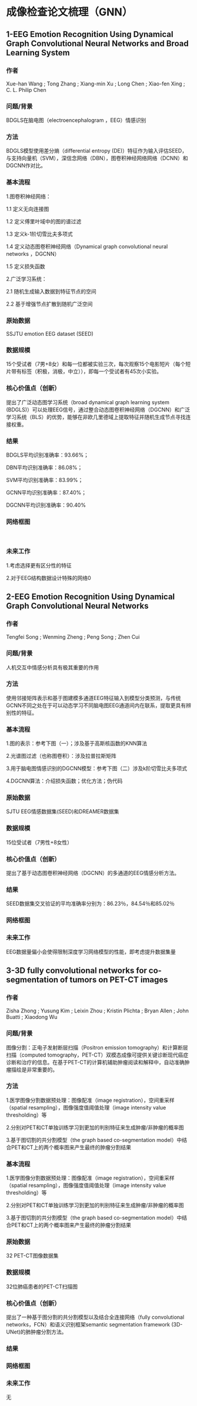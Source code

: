 # 成像检查论文梳理（GNN）

## 1-EEG Emotion Recognition Using Dynamical Graph Convolutional Neural Networks and Broad Learning System

### 作者

Xue-han Wang ; Tong Zhang ; Xiang-min Xu ; Long Chen ; Xiao-fen Xing ; C. L. Philip Chen

### 问题/背景

BDGLS在脑电图（electroencephalogram ，EEG）情感识别

### 方法

BDGLS模型使用差分熵（differential entropy (DE)）特征作为输入评估SEED，与支持向量机（SVM），深信念网络（DBN），图卷积神经网络网络（DCNN）和DGCNN作对比。

### 基本流程

1.图卷积神经网络：

1.1 定义无向连接图

1.2 定义傅里叶域中的图的谱过滤

1.3 定义k-1阶切雪比夫多项式

1.4 定义动态图卷积神经网络（Dynamical graph convolutional neural networks ，DGCNN）

1.5 定义损失函数

2.广泛学习系统：

2.1 随机生成输入数据到特征节点的空间

2.2 基于增强节点扩散到随机广泛空间

### 原始数据

SSJTU emotion EEG dataset (SEED)

### 数据规模

15个受试者（7男+8女）和每一位都被实验三次，每次观察15个电影短片（每个短片带有标签（积极，消极，中立）），即每一个受试者有45次小实验。

### 核心价值点（创新）

提出了广泛动态图学习系统（broad dynamical graph learning system (BDGLS)）可以处理EEG信号，通过整合动态图卷积神经网络（DGCNN）和广泛学习系统（BLS）的优势，能够在非欧几里德域上提取特征并随机生成节点寻找连接权重。

### 结果

BDGLS平均识别准确率：93.66%；

DBN平均识别准确率：86.08%；

SVM平均识别准确率：83.99%；

GCNN平均识别准确率：87.40%；

DGCNN平均识别准确率：90.40%

### 网络框图

​                                                  

### 未来工作

1.考虑选择更有区分性的特征

2.对于EEG结构数据设计特殊的网络0



## 2-EEG Emotion Recognition Using Dynamical Graph Convolutional Neural Networks

### 作者

Tengfei Song ; Wenming Zheng ; Peng Song ; Zhen Cui

### 问题/背景

人机交互中情感分析具有极其重要的作用

### 方法

使用邻接矩阵表示和基于图建模多通道EEG特征输入到模型分类预测，与传统GCNN不同之处在于可以动态学习不同脑电图EEG通道间内在联系，提取更具有辨别性的特征。

### 基本流程

1.图的表示：参考下图（一）；涉及基于高斯核函数的KNN算法

2.光谱图过滤（也称图卷积）：涉及拉普拉斯矩阵

3.用于脑电图情感识别的DGCNN模型：参考下图（二）涉及k阶切雪比夫多项式

4.DGCNN算法：介绍损失函数；优化方法；伪代码

### 原始数据

SJTU EEG情感数据集(SEED)和DREAMER数据集

### 数据规模

15位受试者（7男性+8女性）

### 核心价值点（创新）

提出了基于动态图卷积神经网络（DGCNN）的多通道的EEG情感分析方法。

### 结果

SEED数据集交叉验证的平均准确率分别为：86.23％，84.54％和85.02％

### 网络框图

   

### 未来工作

EEG数据量偏小会使得限制深度学习网络模型的性能，即考虑提升数据集量

## 3-3D fully convolutional networks for co-segmentation of tumors on PET-CT images

### 作者

Zisha Zhong ; Yusung Kim ; Leixin Zhou ; Kristin Plichta ; Bryan Allen ; John Buatti ; Xiaodong Wu

### 问题/背景

图像分割：正电子发射断层扫描（Positron emission tomography）和计算断层扫描（computed tomography，PET-CT）双模态成像可提供关键诊断现代癌症诊断和治疗的信息。在基于PET-CT的计算机辅助肿瘤阅读和解释中，自动准确肿瘤描绘是非常重要的。

### 方法

1.医学图像分割数据预处理：图像配准（image registration），空间重采样（spatial resampling），图像强度值阈值处理（image intensity value thresholding）等

2.分别对PET和CT单独训练学习到更加的判别特征来生成肿瘤/非肿瘤的概率图

3.基于图切割的共分割模型（the graph based co-segmentation model）中结合PET和CT上的两个概率图来产生最终的肿瘤分割结果

### 基本流程

1.医学图像分割数据预处理：图像配准（image registration），空间重采样（spatial resampling），图像强度值阈值处理（image intensity value thresholding）等

2.分别对PET和CT单独训练学习到更加的判别特征来生成肿瘤/非肿瘤的概率图

3.基于图切割的共分割模型（the graph based co-segmentation model）中结合PET和CT上的两个概率图来产生最终的肿瘤分割结果

### 原始数据

32 PET-CT图像数据集

### 数据规模

32位肺癌患者的PET-CT扫描图

### 核心价值点（创新）

提出了一种基于图分割的共分割模型以及结合全连接网络（fully convolutional networks，FCN）和语义识别框架semantic segmentation framework (3D-UNet)的肺肿瘤分割方法。

### 结果

   

### 网络框图

   

### 未来工作

无

